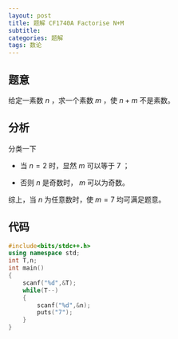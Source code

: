 ```yaml
---
layout: post
title: 题解 CF1740A Factorise N+M
subtitle: 
categories: 题解
tags: 数论
---
```

## 题意

给定一素数 $n$ ，求一个素数 $m$ ，使 $n+m$ 不是素数。

## 分析

分类一下

+ 当 $n=2$ 时，显然 $m$ 可以等于 $7$ ；

+ 否则 $n$ 是奇数时， $m$ 可以为奇数。

综上，当 $n$ 为任意数时，使 $m=7$ 均可满足题意。

## 代码
~~~ cpp
#include<bits/stdc++.h>
using namespace std;
int T,n;
int main()
{
    scanf("%d",&T);
    while(T--)
    {
        scanf("%d",&n);
        puts("7");
    }
}
~~~
